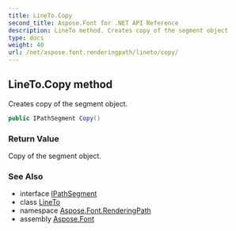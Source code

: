 ```yaml
---
title: LineTo.Copy
second_title: Aspose.Font for .NET API Reference
description: LineTo method. Creates copy of the segment object
type: docs
weight: 40
url: /net/aspose.font.renderingpath/lineto/copy/
---
```

## LineTo.Copy method

Creates copy of the segment object.

```csharp
public IPathSegment Copy()
```

### Return Value

Copy of the segment object.

### See Also

* interface [IPathSegment](../../ipathsegment/)
* class [LineTo](../)
* namespace [Aspose.Font.RenderingPath](../../lineto/)
* assembly [Aspose.Font](../../../)


